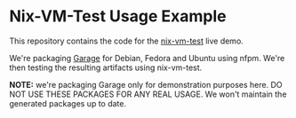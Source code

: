# Nix-VM-Test Usage Example

This repository contains the code for the [nix-vm-test](https://github.com/numtide/nix-vm-test/) live demo.

We're packaging [Garage](https://garagehq.deuxfleurs.fr/) for Debian, Fedora and Ubuntu using nfpm. We're then testing the resulting artifacts using nix-vm-test.

**NOTE:** we're packaging Garage only for demonstration purposes here. DO NOT USE THESE PACKAGES FOR ANY REAL USAGE. We won't maintain the generated packages up to date.
